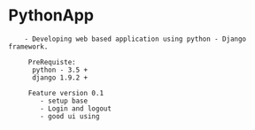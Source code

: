 # PythonApp
        
        
        - Developing web based application using python - Django framework. 
         
         PreRequiste: 
          python - 3.5 +
          django 1.9.2 + 
         
         Feature version 0.1
            - setup base 
            - Login and logout
            - good ui using 


